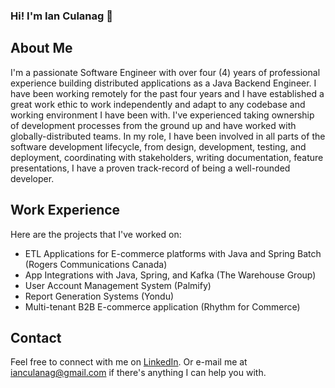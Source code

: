 ### Hi! I'm Ian Culanag 👋

## About Me

I'm a passionate Software Engineer with over four (4) years of professional experience building distributed applications as a Java Backend Engineer. I have been working remotely for the past four years and I have established a great work ethic to work independently and adapt to any codebase and working environment I have been with. I've experienced taking ownership of development processes from the ground up and have worked with globally-distributed teams. In my role, I have been involved in all parts of the software development lifecycle, from design, development, testing, and deployment, coordinating with stakeholders, writing documentation, feature presentations, I have a proven track-record of being a well-rounded developer.

## Work Experience

Here are the projects that I've worked on:

- ETL Applications for E-commerce platforms with Java and Spring Batch (Rogers Communications Canada)
- App Integrations with Java, Spring, and Kafka (The Warehouse Group)
- User Account Management System (Palmify)
- Report Generation Systems (Yondu)
- Multi-tenant B2B E-commerce application (Rhythm for Commerce)

## Contact

Feel free to connect with me on [LinkedIn](https://www.linkedin.com/in/ianculanag). Or e-mail me at ianculanag@gmail.com if there's anything I can help you with.
